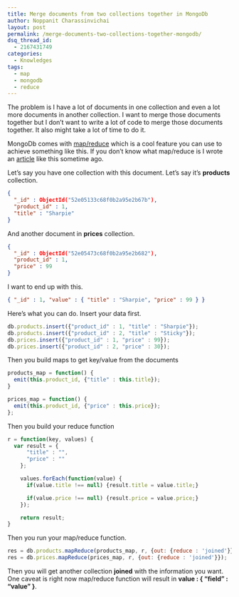 ```yaml
---
title: Merge documents from two collections together in MongoDb
author: Noppanit Charassinvichai
layout: post
permalink: /merge-documents-two-collections-together-mongodb/
dsq_thread_id:
  - 2167431749
categories:
  - Knowledges
tags:
  - map
  - mongodb
  - reduce
---
```

The problem is I have a lot of documents in one collection and even a lot more documents in another collection. I want to merge those documents together but I don&#8217;t want to write a lot of code to merge those documents together. It also might take a lot of time to do it. 

MongoDb comes with [map/reduce][1] which is a cool feature you can use to achieve something like this. If you don&#8217;t know what map/reduce is I wrote an [article][2] like this sometime ago.

Let&#8217;s say you have one collection with this document. Let&#8217;s say it&#8217;s **products** collection.</p> 

``` json
{
  "_id" : ObjectId("52e05133c68f0b2a95e2b67b"),
  "product_id" : 1,
  "title" : "Sharpie"
}
```

And another document in **prices** collection.

``` json
{
  "_id" : ObjectId("52e05473c68f0b2a95e2b682"),
  "product_id" : 1,
  "price" : 99
}
```

I want to end up with this.

``` json
{ "_id" : 1, "value" : { "title" : "Sharpie", "price" : 99 } }
```

Here&#8217;s what you can do. Insert your data first.

``` javascript
db.products.insert({"product_id" : 1, "title" : "Sharpie"});
db.products.insert({"product_id" : 2, "title" : "Sticky"});
db.prices.insert({"product_id" : 1, "price" : 99});
db.prices.insert({"product_id" : 2, "price" : 30});
```

Then you build maps to get key/value from the documents

``` javascript
products_map = function() {
  emit(this.product_id, {"title" : this.title});
}

prices_map = function() {
  emit(this.product_id, {"price" : this.price});
};
```

Then you build your reduce function

``` javascript
r = function(key, values) {
  var result = {
      "title" : "",
      "price" : ""
    };

    values.forEach(function(value) {
      if(value.title !== null) {result.title = value.title;}

      if(value.price !== null) {result.price = value.price;}
    });

    return result;
}
```
Then you run your map/reduce function.

``` javascript
res = db.products.mapReduce(products_map, r, {out: {reduce : 'joined'}});
res = db.prices.mapReduce(prices_map, r, {out: {reduce : 'joined'}});
```
Then you will get another collection **joined** with the information you want. One caveat is right now map/reduce function will result in **value : { &#8220;field&#8221; : &#8220;value&#8221; }**.

 [1]: http://docs.mongodb.org/manual/core/map-reduce/ "mongodb map reduce"
 [2]: http://www.noppanit.com/mapreduce-dummies/
